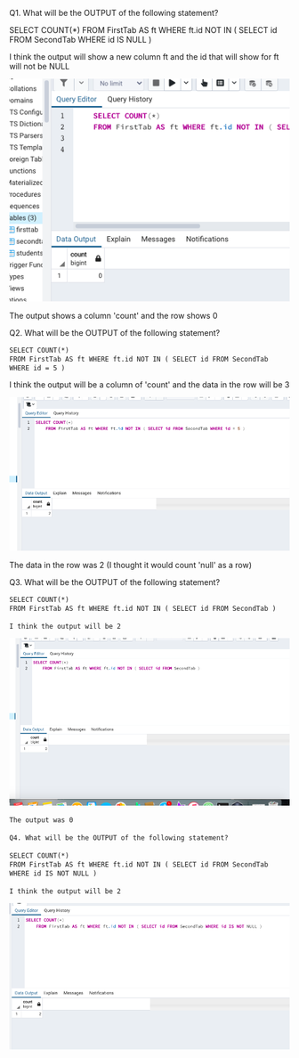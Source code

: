 Q1. What will be the OUTPUT of the following statement?

SELECT COUNT(*)
FROM FirstTab AS ft WHERE ft.id NOT IN ( SELECT id FROM SecondTab WHERE id IS NULL )

I think the output will show a new column ft and the id that will show for ft will not be NULL

![Table](q1.png)

The output shows a column 'count' and the row shows 0


Q2. What will be the OUTPUT of the following statement?

    SELECT COUNT(*)
    FROM FirstTab AS ft WHERE ft.id NOT IN ( SELECT id FROM SecondTab WHERE id = 5 )

  I think the output will be a column of 'count' and the data in the row will be 3

![Table](q2.png)   

  The data in the row was 2 (I thought it would count 'null' as a row)

  Q3. What will be the OUTPUT of the following statement?

    SELECT COUNT(*)
    FROM FirstTab AS ft WHERE ft.id NOT IN ( SELECT id FROM SecondTab )

    I think the output will be 2

![Table](q3.png)    

    The output was 0

    Q4. What will be the OUTPUT of the following statement?

    SELECT COUNT(*)
    FROM FirstTab AS ft WHERE ft.id NOT IN ( SELECT id FROM SecondTab WHERE id IS NOT NULL )

    I think the output will be 2

![Table](q4.png)    
